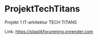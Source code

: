 # ProjektTechTitans
Projekt 1 IT-arkitektur
TECH TITANS

Link: https://plastikforurening.onrender.com
